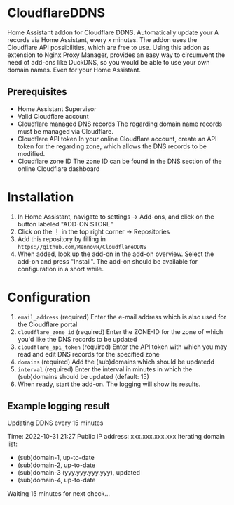 # CloudflareDDNS
Home Assistant addon for Cloudflare DDNS.
Automatically update your A records via Home Assistant, every x minutes.
The addon uses the Cloudflare API possibilities, which are free to use.
Using this addon as extension to Nginx Proxy Manager, provides an easy way to circumvent the need of add-ons like DuckDNS, so you would be able to use your own domain names. Even for your Home Assistant.

## Prerequisites
- Home Assistant Supervisor
- Valid Cloudflare account
- Cloudflare managed DNS records
  The regarding domain name records must be managed via Cloudflare.
- Cloudflare API token
  In your online Cloudflare account, create an API token for the regarding zone, which allows the DNS records to be modified.
- Cloudflare zone ID
  The zone ID can be found in the DNS section of the online Cloudflare dashboard

# Installation

1. In Home Assistant, navigate to settings → Add-ons, and click on the button labeled "ADD-ON STORE"
2. Click on the ⋮ in the top right corner → Repositories
3. Add this repository by filling in `https://github.com/MennovH/CloudflareDDNS`
4. When added, look up the add-on in the add-on overview. Select the add-on and press "Install". The add-on should be available for configuration in a short while.

# Configuration

1. `email_address` (required) Enter the e-mail address which is also used for the Cloudflare portal
2. `cloudflare_zone_id` (required) Enter the ZONE-ID for the zone of which you'd like the DNS records to be updated
3. `cloudflare_api_token` (required) Enter the API token with which you may read and edit DNS records for the specified zone
4. `domains` (required) Add the (sub)domains which should be updatedd
5. `interval` (required) Enter the interval in minutes in which the (sub)domains should be updated (default: 15)
6. When ready, start the add-on. The logging will show its results.

## Example logging result

Updating DDNS every 15 minutes
 
Time: 2022-10-31 21:27
Public IP address: xxx.xxx.xxx.xxx
Iterating domain list:
 - (sub)domain-1, up-to-date
 - (sub)domain-2, up-to-date
 - (sub)domain-3 (yyy.yyy.yyy.yyy), updated
 - (sub)domain-4, up-to-date
 
Waiting 15 minutes for next check...

